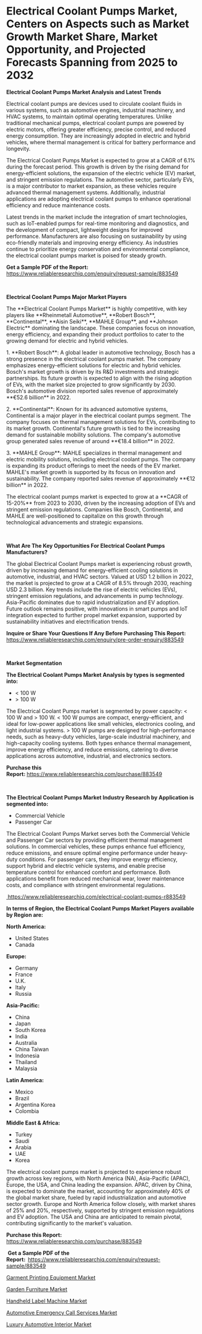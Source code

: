<p><h1>Electrical Coolant Pumps Market, Centers on Aspects such as Market Growth Market Share, Market Opportunity, and Projected Forecasts Spanning from 2025 to 2032</h1></p><p><strong>Electrical Coolant Pumps Market Analysis and Latest Trends</strong></p>
<p><p>Electrical coolant pumps are devices used to circulate coolant fluids in various systems, such as automotive engines, industrial machinery, and HVAC systems, to maintain optimal operating temperatures. Unlike traditional mechanical pumps, electrical coolant pumps are powered by electric motors, offering greater efficiency, precise control, and reduced energy consumption. They are increasingly adopted in electric and hybrid vehicles, where thermal management is critical for battery performance and longevity.</p><p>The Electrical Coolant Pumps Market is expected to grow at a CAGR of 6.1% during the forecast period. This growth is driven by the rising demand for energy-efficient solutions, the expansion of the electric vehicle (EV) market, and stringent emission regulations. The automotive sector, particularly EVs, is a major contributor to market expansion, as these vehicles require advanced thermal management systems. Additionally, industrial applications are adopting electrical coolant pumps to enhance operational efficiency and reduce maintenance costs.</p><p>Latest trends in the market include the integration of smart technologies, such as IoT-enabled pumps for real-time monitoring and diagnostics, and the development of compact, lightweight designs for improved performance. Manufacturers are also focusing on sustainability by using eco-friendly materials and improving energy efficiency. As industries continue to prioritize energy conservation and environmental compliance, the electrical coolant pumps market is poised for steady growth.</p></p>
<p><strong>Get a Sample PDF of the Report:&nbsp;</strong> <a href="https://www.reliableresearchiq.com/enquiry/request-sample/883549?utm_campaign=1137&utm_medium=2&utm_source=Github&utm_content=ia&utm_term=23012025&utm_id=electrical-coolant-pumps">https://www.reliableresearchiq.com/enquiry/request-sample/883549</a></p>
<p>&nbsp;</p>
<p><strong>Electrical Coolant Pumps Major Market Players</strong></p>
<p><p>The **Electrical Coolant Pumps Market** is highly competitive, with key players like **Rheinmetall Automotive**, **Robert Bosch**, **Continental**, **Aisin Seiki**, **MAHLE Group**, and **Johnson Electric** dominating the landscape. These companies focus on innovation, energy efficiency, and expanding their product portfolios to cater to the growing demand for electric and hybrid vehicles.</p><p>1. **Robert Bosch**: A global leader in automotive technology, Bosch has a strong presence in the electrical coolant pumps market. The company emphasizes energy-efficient solutions for electric and hybrid vehicles. Bosch's market growth is driven by its R&D investments and strategic partnerships. Its future growth is expected to align with the rising adoption of EVs, with the market size projected to grow significantly by 2030. Bosch's automotive division reported sales revenue of approximately **€52.6 billion** in 2022.</p><p>2. **Continental**: Known for its advanced automotive systems, Continental is a major player in the electrical coolant pumps segment. The company focuses on thermal management solutions for EVs, contributing to its market growth. Continental's future growth is tied to the increasing demand for sustainable mobility solutions. The company's automotive group generated sales revenue of around **€18.4 billion** in 2022.</p><p>3. **MAHLE Group**: MAHLE specializes in thermal management and electric mobility solutions, including electrical coolant pumps. The company is expanding its product offerings to meet the needs of the EV market. MAHLE's market growth is supported by its focus on innovation and sustainability. The company reported sales revenue of approximately **€12 billion** in 2022.</p><p>The electrical coolant pumps market is expected to grow at a **CAGR of 15-20%** from 2023 to 2030, driven by the increasing adoption of EVs and stringent emission regulations. Companies like Bosch, Continental, and MAHLE are well-positioned to capitalize on this growth through technological advancements and strategic expansions.</p></p>
<p>&nbsp;</p>
<p><strong>What Are The Key Opportunities For Electrical Coolant Pumps Manufacturers?</strong></p>
<p><p>The global Electrical Coolant Pumps market is experiencing robust growth, driven by increasing demand for energy-efficient cooling solutions in automotive, industrial, and HVAC sectors. Valued at USD 1.2 billion in 2022, the market is projected to grow at a CAGR of 8.5% through 2030, reaching USD 2.3 billion. Key trends include the rise of electric vehicles (EVs), stringent emission regulations, and advancements in pump technology. Asia-Pacific dominates due to rapid industrialization and EV adoption. Future outlook remains positive, with innovations in smart pumps and IoT integration expected to further propel market expansion, supported by sustainability initiatives and electrification trends.</p></p>
<p><strong>Inquire or Share Your Questions If Any Before Purchasing This Report:</strong> <a href="https://www.reliableresearchiq.com/enquiry/pre-order-enquiry/883549?utm_campaign=1137&utm_medium=2&utm_source=Github&utm_content=ia&utm_term=23012025&utm_id=electrical-coolant-pumps">https://www.reliableresearchiq.com/enquiry/pre-order-enquiry/883549</a></p>
<p>&nbsp;</p>
<p><strong>Market Segmentation</strong></p>
<p><strong>The Electrical Coolant Pumps Market Analysis by types is segmented into:</strong></p>
<p><ul><li>< 100 W</li><li>> 100 W</li></ul></p>
<p><p>The Electrical Coolant Pumps market is segmented by power capacity: < 100 W and > 100 W. < 100 W pumps are compact, energy-efficient, and ideal for low-power applications like small vehicles, electronics cooling, and light industrial systems. > 100 W pumps are designed for high-performance needs, such as heavy-duty vehicles, large-scale industrial machinery, and high-capacity cooling systems. Both types enhance thermal management, improve energy efficiency, and reduce emissions, catering to diverse applications across automotive, industrial, and electronics sectors.</p></p>
<p><strong>Purchase this Report:&nbsp;</strong><a href="https://www.reliableresearchiq.com/purchase/883549?utm_campaign=1137&utm_medium=2&utm_source=Github&utm_content=ia&utm_term=23012025&utm_id=electrical-coolant-pumps">https://www.reliableresearchiq.com/purchase/883549</a></p>
<p>&nbsp;</p>
<p><strong>The Electrical Coolant Pumps Market Industry Research by Application is segmented into:</strong></p>
<p><ul><li>Commercial Vehicle</li><li>Passenger Car</li></ul></p>
<p><p>The Electrical Coolant Pumps Market serves both the Commercial Vehicle and Passenger Car sectors by providing efficient thermal management solutions. In commercial vehicles, these pumps enhance fuel efficiency, reduce emissions, and ensure optimal engine performance under heavy-duty conditions. For passenger cars, they improve energy efficiency, support hybrid and electric vehicle systems, and enable precise temperature control for enhanced comfort and performance. Both applications benefit from reduced mechanical wear, lower maintenance costs, and compliance with stringent environmental regulations.</p></p>
<p><a href="https://www.reliableresearchiq.com/electrical-coolant-pumps-r883549?utm_campaign=1137&utm_medium=2&utm_source=Github&utm_content=ia&utm_term=23012025&utm_id=electrical-coolant-pumps">&nbsp;https://www.reliableresearchiq.com/electrical-coolant-pumps-r883549</a></p>
<p><strong>In terms of Region, the Electrical Coolant Pumps Market Players available by Region are:</strong></p>
<p>
    <p> <strong> North America: </strong>
        <ul>
            <li>United States</li>
            <li>Canada</li>
        </ul>
        </p> 
    <p> <strong> Europe: </strong>
        <ul>
            <li>Germany</li>
            <li>France</li>
            <li>U.K.</li>
            <li>Italy</li>
            <li>Russia</li>
        </ul>
        </p> 
    <p> <strong> Asia-Pacific: </strong>
        <ul>
            <li>China</li>
            <li>Japan</li>
            <li>South Korea</li>
            <li>India</li>
            <li>Australia</li>
            <li>China Taiwan</li>
            <li>Indonesia</li>
            <li>Thailand</li>
            <li>Malaysia</li>
        </ul>
        </p> 
    <p> <strong> Latin America: </strong>
        <ul>
            <li>Mexico</li>
            <li>Brazil</li>
            <li>Argentina Korea</li>
            <li>Colombia</li>
        </ul>
        </p> 
    <p> <strong> Middle East & Africa: </strong>
        <ul>
            <li>Turkey</li>
            <li>Saudi</li>
            <li>Arabia</li>
            <li>UAE</li>
            <li>Korea</li>
        </ul>
    </p>
    </p>
<p><p>The electrical coolant pumps market is projected to experience robust growth across key regions, with North America (NA), Asia-Pacific (APAC), Europe, the USA, and China leading the expansion. APAC, driven by China, is expected to dominate the market, accounting for approximately 40% of the global market share, fueled by rapid industrialization and automotive sector growth. Europe and North America follow closely, with market shares of 25% and 20%, respectively, supported by stringent emission regulations and EV adoption. The USA and China are anticipated to remain pivotal, contributing significantly to the market's valuation.</p></p>
<p><strong>Purchase this Report: </strong><a href="https://www.reliableresearchiq.com/purchase/883549?utm_campaign=1137&utm_medium=2&utm_source=Github&utm_content=ia&utm_term=23012025&utm_id=electrical-coolant-pumps">https://www.reliableresearchiq.com/purchase/883549</a></p>
<p>&nbsp;<strong>Get a Sample PDF of the Report:&nbsp;&nbsp;</strong><a href="https://www.reliableresearchiq.com/enquiry/request-sample/883549?utm_campaign=1137&utm_medium=2&utm_source=Github&utm_content=ia&utm_term=23012025&utm_id=electrical-coolant-pumps">https://www.reliableresearchiq.com/enquiry/request-sample/883549</a></p>
<p><strong></strong></p>
<p><p><a href="https://www.linkedin.com/pulse/latest-garment-printing-equipment-market-research-size-rfosc?utm_campaign=1137&utm_medium=2&utm_source=Github&utm_content=ia&utm_term=23012025&utm_id=electrical-coolant-pumps">Garment Printing Equipment Market</a></p><p><a href="https://www.linkedin.com/pulse/deep-dive-garden-furniture-market-growth-149-cagr-key-n6nhc?utm_campaign=1137&utm_medium=2&utm_source=Github&utm_content=ia&utm_term=23012025&utm_id=electrical-coolant-pumps">Garden Furniture Market</a></p><p><a href="https://www.linkedin.com/pulse/forecasting-handheld-label-machine-market-industry-analysis-drcye?utm_campaign=1137&utm_medium=2&utm_source=Github&utm_content=ia&utm_term=23012025&utm_id=electrical-coolant-pumps">Handheld Label Machine Market</a></p><p><a href="https://github.com/dolorespeddico90/Market-Research-Report-List-1/blob/main/automotive-emergency-call-services-market.md?utm_campaign=1137&utm_medium=2&utm_source=Github&utm_content=ia&utm_term=23012025&utm_id=electrical-coolant-pumps">Automotive Emergency Call Services Market</a></p><p><a href="https://github.com/krinerstormy331/Market-Research-Report-List-1/blob/main/luxury-automotive-interior-market.md?utm_campaign=1137&utm_medium=2&utm_source=Github&utm_content=ia&utm_term=23012025&utm_id=electrical-coolant-pumps">Luxury Automotive Interior Market</a></p></p>